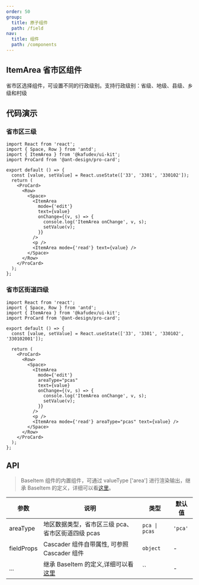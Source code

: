 ```yaml
---
order: 50
group:
  title: 原子组件
  path: /field
nav:
  title: 组件
  path: /components
---
```


## ItemArea 省市区组件

省市区选择组件，可设置不同的行政级别。支持行政级别：省级、地级、县级、乡级和村级

## 代码演示

### 省市区三级

```tsx
import React from 'react';
import { Space, Row } from 'antd';
import { ItemArea } from '@kafudev/ui-kit';
import ProCard from '@ant-design/pro-card';

export default () => {
  const [value, setValue] = React.useState(['33', '3301', '330102']);
  return (
    <ProCard>
      <Row>
        <Space>
          <ItemArea
            mode={'edit'}
            text={value}
            onChange={(v, s) => {
              console.log('ItemArea onChange', v, s);
              setValue(v);
            }}
          />
          <p />
          <ItemArea mode={'read'} text={value} />
        </Space>
      </Row>
    </ProCard>
  );
};
```

### 省市区街道四级

```tsx
import React from 'react';
import { Space, Row } from 'antd';
import { ItemArea } from '@kafudev/ui-kit';
import ProCard from '@ant-design/pro-card';

export default () => {
  const [value, setValue] = React.useState(['33', '3301', '330102', '330102001']);

  return (
    <ProCard>
      <Row>
        <Space>
          <ItemArea
            mode={'edit'}
            areaType="pcas"
            text={value}
            onChange={(v, s) => {
              console.log('ItemArea onChange', v, s);
              setValue(v);
            }}
          />
          <p />
          <ItemArea mode={'read'} areaType="pcas" text={value} />
        </Space>
      </Row>
    </ProCard>
  );
};
```

## API

> BaseItem 组件的内置组件，可通过 valueType ['area'] 进行渲染输出，继承 BaseItem 的定义，详细可以看[这里](/components/base-item)。

| 参数 | 说明 | 类型 | 默认值 |
| --- | --- | --- | --- |
| areaType | 地区数据类型，省市区三级 pca、省市区街道四级 pcas | `pca \| pcas` | `'pca'` |
| fieldProps | Cascader 组件自带属性, 可参照 Cascader 组件 | `object` | - |
| ... | 继承 BaseItem 的定义,详细可以看[这里](/components/base-item) | `` | - |
